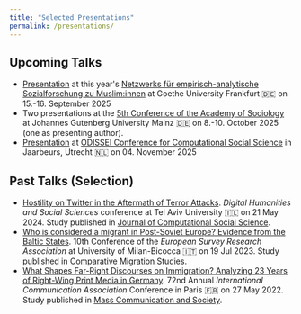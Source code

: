 ```yaml
---
title: "Selected Presentations"
permalink: /presentations/
---
```


Upcoming Talks
------

- [Presentation](https://docs.google.com/presentation/d/17ZRSz8McDX_IMqBcXqj6E7x8Trhleq6RrI6tHDGcyaM/edit?usp=sharing) at this year's [Netzwerks für empirisch-analytische Sozialforschung zu Muslim:innen](https://www.soziopolis.de/veranstaltungen/konferenz-kongress-symposium/jahrestreffen-des-netzwerks-fuer-empirisch-analytische-sozialforschung-zu-musliminnen-nafs.html) at Goethe University Frankfurt 🇩🇪 on 15.-16. September 2025
- Two presentations at the [5th Conference of the Academy of Sociology](https://www.akademie-soziologie.de/die-akademie/aktivitaeten-und-foerderung/kongresse/) at Johannes Gutenberg University Mainz 🇩🇪 on 8.-10. October 2025 (one as presenting author).
- [Presentation](https://czymara.com/files/pres/ODISSEI_25.html) at [ODISSEI Conference for Computational Social Science](http://odissei-data.nl/nl/event/odissei-conference-2025/) in Jaarbeurs, Utrecht 🇳🇱 on 04. November 2025

Past Talks (Selection)
------

- [Hostility on Twitter in the Aftermath of Terror Attacks](https://czymara.com/files/pres/DHSS_24.html). *Digital Humanities and Social Sciences* conference at Tel Aviv University 🇮🇱 on 21 May 2024. Study published in [Journal of Computational Social Science](czymara_2024_jcss).
- [Who is considered a migrant in Post-Soviet Europe? Evidence from the Baltic States](https://czymara.com/files/pres/ESRA_23.html). 10th Conference of the *European Survey Research Association* at University of Milan-Bicocca 🇮🇹 on 19 Jul 2023. Study published in [Comparative Migration Studies](czymara_2025_cms).
- [What Shapes Far-Right Discourses on Immigration? Analyzing 23 Years of Right-Wing Print Media in Germany](https://czymara.com/files/pres/ICA_22.html). 72nd Annual *International Communication Association* Conference in Paris 🇫🇷 on 27 May 2022. Study published in [Mass Communication and Society](czymara_2024_mcas).
 
